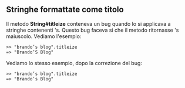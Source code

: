 ## Stringhe formattate come titolo

Il metodo **String#titleize** conteneva un bug quando lo si applicava a stringhe contenenti 's. Questo bug faceva si che il metodo ritornasse 's maiuscolo. Vediamo l'esempio:

	>> "brando’s blog".titleize
	=> "Brando’S Blog"

Vediamo lo stesso esempio, dopo la correzione del bug:

	>> "brando’s blog".titleize
	=> "Brando’s Blog"
